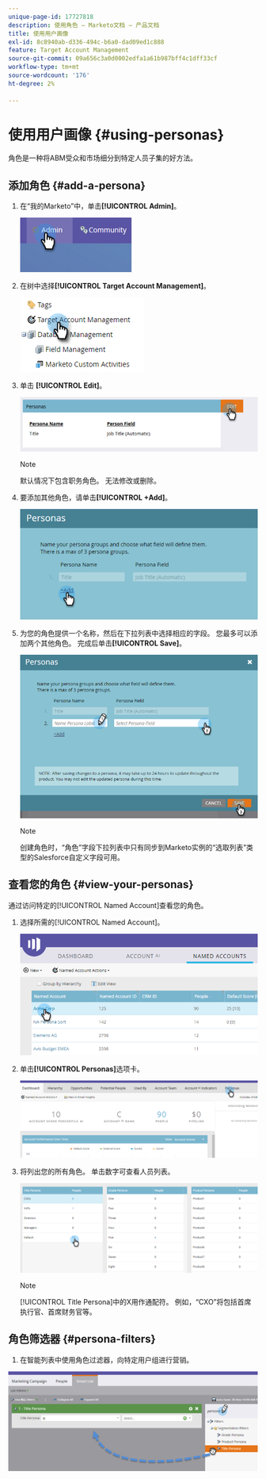 ```yaml
---
unique-page-id: 17727818
description: 使用角色 — Marketo文档 — 产品文档
title: 使用用户画像
exl-id: 8c8940ab-d336-494c-b6a0-dad09ed1c888
feature: Target Account Management
source-git-commit: 09a656c3a0d0002edfa1a61b987bff4c1dff33cf
workflow-type: tm+mt
source-wordcount: '176'
ht-degree: 2%

---
```


# 使用用户画像 {#using-personas}

角色是一种将ABM受众和市场细分到特定人员子集的好方法。

## 添加角色 {#add-a-persona}

1. 在“我的Marketo”中，单击&#x200B;**[!UICONTROL Admin]**。

   ![](assets/one.png)

1. 在树中选择&#x200B;**[!UICONTROL Target Account Management]**。

   ![](assets/using-personas-2.png)

1. 单击 **[!UICONTROL Edit]**。

   ![](assets/three.png)

   >[!NOTE]
   >
   >默认情况下包含职务角色。 无法修改或删除。

1. 要添加其他角色，请单击&#x200B;**[!UICONTROL +Add]**。

   ![](assets/four.png)

1. 为您的角色提供一个名称，然后在下拉列表中选择相应的字段。 您最多可以添加两个其他角色。 完成后单击&#x200B;**[!UICONTROL Save]**。

   ![](assets/five.png)

   >[!NOTE]
   >
   >创建角色时，“角色”字段下拉列表中只有同步到Marketo实例的“选取列表”类型的Salesforce自定义字段可用。

## 查看您的角色 {#view-your-personas}

通过访问特定的[!UICONTROL Named Account]查看您的角色。

1. 选择所需的[!UICONTROL Named Account]。

   ![](assets/one-a.png)

1. 单击&#x200B;**[!UICONTROL Personas]**&#x200B;选项卡。

   ![](assets/two-a.png)

1. 将列出您的所有角色。 单击数字可查看人员列表。

   ![](assets/three-a.png)

   >[!NOTE]
   >
   >[!UICONTROL Title Persona]中的X用作通配符。 例如，“CXO”将包括首席执行官、首席财务官等。

## 角色筛选器 {#persona-filters}

1. 在智能列表中使用角色过滤器，向特定用户组进行营销。

![](assets/one-b.png)
